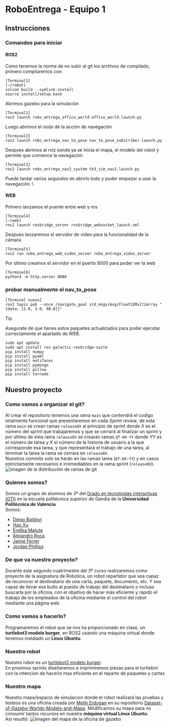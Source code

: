 # RoboEntrega - Equipo 1

## Instrucciones
### Comandos para iniciar
#### ROS2
Como tenemos la norma de no subir al git los archivos de compilado, primero compilaremos con:
```
[Terminal1]
[~/robot]
colcon build --symlink-install
source install/setup.bash
```
Abrimos gazebo para la simulación
```
[Terminal1]
ros2 launch robo_entrega_office_world office_world.launch.py
```
Luego abrimos el nodo de la acción de navegación
```
[Terminal2]
ros2 launch robo_entrega_nav_to_pose nav_to_pose_subscriber.launch.py
```
Despues abrimos al rviz sonde ya se inicia el mapa, el modelo del robot y permite que comience la navegación
```
[Terminal3]
ros2 launch robo_entrega_nav2_system tb3_sim_nav2.launch.py
```
Puede tardar varios segundos en abrirlo todo y poder empezar a usar la navegación.
\
#### WEB
Primero lanzamos el puente entre web y ros
```
[Terminal4]
[~/web]
ros2 launch rosbridge_server rosbridge_websocket_launch.xml
```
Despues lanzaremos el servidor de video para la funcionalidad de la cámara
```
[Terminal5]
ros2 run robo_entrega_web_video_server robo_entrega_video_server
```
Por último creamos el servidor en el puerto 8000 para poder ver la web
```
[Terminal6]
python3 -m http.server 8000
```

### probar manualmente el nav_to_pose
```
[Terminal nuevo]
ros2 topic pub --once /navigate_goal std_msgs/msg/Float32MultiArray "{data: [2.0, 3.0, 90.0]}"
```
> [!TIP]
> Asegurate de que tienes estos paquetes actualizados para poder ejecutar correctamente el apartado de WEB.
> ```
> sudo apt update
> sudo apt install ros-galactic-rosbridge-suite
> pip install numpy
> pip install pyaml
> pip install netifaces
> pip install pymongo
> pip install pillow
> pip install tornado
> ```

## Nuestro proyecto
### Como vamos a organizar el git?
Al crear el repositorio tenemos una rama `main` que contendrá el codigo totalmente funcional que presentaremos en cada *Sprint review*, de esta rama `main` se crean ramas `release0X` al principio de sprint donde *X* es el número del sprint que trabajaremos y que se cerrará al finalizar un sprint y por último de ésta rama `release0X` se crearán ramas `QT-HX-YY` donde *YY* es el número de tarea y *X* el número de la historia de usuario a la que corresponde esa tarea, y que representará el trabajo de una tarea, al terminar la tarea la rama se cerrara en `release0X`. \
Nuestros commits solo se harán en las ramas tarea (`QT-HX-YY`) y en casos estrictamente necesarios e irremediables en la rama sprint (`release0X`). \
![imagen de la distribución de ramas de git](https://i.imgur.com/1QnHS7a.png)

### Quienes somos?
Somos un grupo de alumnos de 3º del [Grado en tecnologias interactivas (GTI)](https://www.upv.es/titulaciones/GTI/) en la escuela politécnica superior de Gandia de la **Universidad Politécnica de Valencia**.\
Somos: 
- [Diego Baldoví](https://github.com/Foxpeet)
- [Hao Xu](https://github.com/Hao12341)
- [Endika Matute](https://github.com/EndikaMB1)
- [Alejandro Roca](https://github.com/Roca057)
- [Jaime Ferrer](https://github.com/JaumeFerrer)
- [Jordan Phillips](https://github.com/Masterboy272)
### De que va nuestro proyecto?
Durante este segundo cuatrimestre del 3º curso realizaremos como proyecto de la asignatura de Robotica, un robot repartidor que sea capaz de reconocer el destinatario de una carta, paquete, documento, etc. Y sea capaz de llevar ese bulto al puesto de trabajo del destinatario o incluso buscarla por la oficina, con el objetivo de hacer más eficiente y rápido el trabajo de los empleados de la oficina mediante el control del robot mediante una página web
### Como vamos a hacerlo?
Programaremos el robot que se nos ha proporcionado en clase, un **turtlebot3 modelo burger**, en ROS2 usando una máquina virtual donde tenemos instalado un **Linux Ubuntu**.
### Nuestro robot
Nuestro robot es un [turtlebot3 modelo burger](https://www.turtlebot.com/turtlebot3/).\
En proximos sprints diseñaremos e imprimiremos piezas para el turtlebot con la intencion de hacerlo mas eficiente en el reparto de paquetes y cartas
### Nuestro mapa
Nuestro mapa/espacio de simulacion donde el robot realizará las pruebas y testeos es una oficina creada por [Melih Erdogan](https://github.com/mlherd) en su repositorio [Dataset-of-Gazebo-Worlds-Models-and-Maps](https://github.com/mlherd/Dataset-of-Gazebo-Worlds-Models-and-Maps).
Modificamos su mapa para no consumir tantos recursos en nuestra **máquina virtual Linux Ubuntu**.\
Así resultó:
![imagen del mapa de la oficina de gazebo](https://i.imgur.com/s6jIldi.png)
